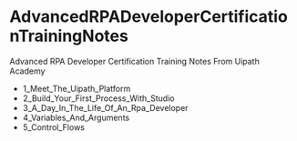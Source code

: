 # AdvancedRPADeveloperCertificationTrainingNotes
Advanced RPA Developer Certification Training Notes From Uipath Academy

- 1_Meet_The_Uipath_Platform
- 2_Build_Your_First_Process_With_Studio
- 3_A_Day_In_The_Life_Of_An_Rpa_Developer
- 4_Variables_And_Arguments
- 5_Control_Flows
